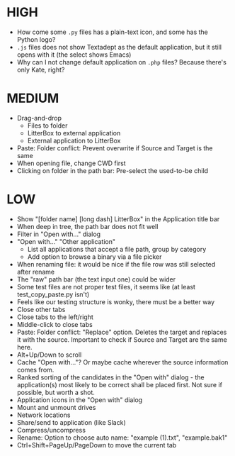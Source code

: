 # HIGH

* How come some `.py` files has a plain-text icon, and some has the Python logo?
* `.js` files does not show Textadept as the default application, but it still opens with it (the select shows Emacs)
* Why can I not change default application on `.php` files? Because there's only Kate, right?

# MEDIUM

* Drag-and-drop
  * Files to folder
  * LitterBox to external application
  * External application to LitterBox
* Paste: Folder conflict: Prevent overwrite if Source and Target is the same
* When opening file, change CWD first
* Clicking on folder in the path bar: Pre-select the used-to-be child

# LOW

* Show "[folder name] [long dash] LitterBox" in the Application title bar
* When deep in tree, the path bar does not fit well
* Filter in "Open with..." dialog
* "Open with..." "Other application"
  * List all applications that accept a file path, group by category
  * Add option to browse a binary via a file picker
* When renaming file: it would be nice if the file row was still selected after rename
* The "raw" path bar (the text input one) could be wider
* Some test files are not proper test files, it seems like (at least test_copy_paste.py isn't)
* Feels like our testing structure is wonky, there must be a better way
* Close other tabs
* Close tabs to the left/right
* Middle-click to close tabs
* Paste: Folder conflict: "Replace" option. Deletes the target and replaces it with the source. Important to check if Source and Target are the same here.
* Alt+Up/Down to scroll
* Cache "Open with..."? Or maybe cache wherever the source information comes from.
* Ranked sorting of the candidates in the "Open with" dialog - the application(s) most likely to be correct shall be placed first. Not sure if possible, but worth a shot.
* Application icons in the "Open with" dialog
* Mount and unmount drives
* Network locations
* Share/send to application (like Slack)
* Compress/uncompress
* Rename: Option to choose auto name: "example (1).txt", "example.bak1"
* Ctrl+Shift+PageUp/PageDown to move the current tab
